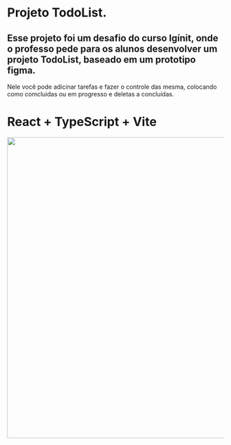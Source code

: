 # Projeto TodoList.
## Esse projeto foi um desafio do curso Igínit, onde o professo pede para os alunos desenvolver um projeto TodoList, baseado em um prototipo figma.
Nele você pode adicinar tarefas e fazer o controle das mesma, colocando como comcluidas ou em progresso e deletas a concluídas.


# React + TypeScript + Vite
<div align="center">
<img src="https://github.com/GaloManco/TodoList-2024/assets/86444560/9d56a738-4968-422c-98c3-0598fb0ea83b" width="700px" />
</div>
